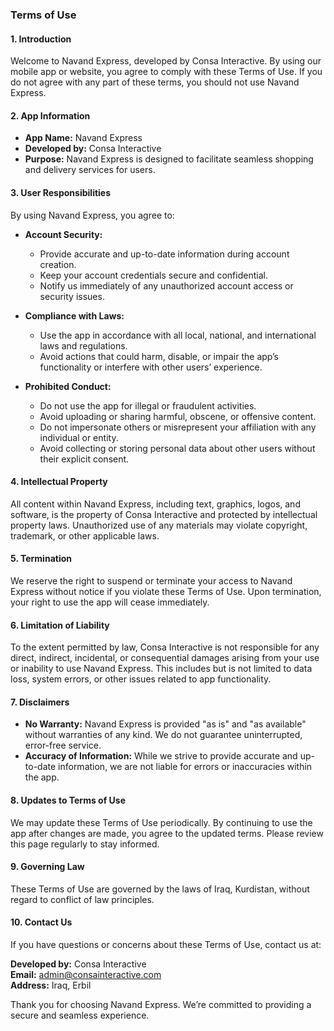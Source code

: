 ### Terms of Use

#### 1. Introduction

Welcome to Navand Express, developed by Consa Interactive. By using our mobile app or website, you agree to comply with these Terms of Use. If you do not agree with any part of these terms, you should not use Navand Express.

#### 2. App Information

- **App Name:** Navand Express
- **Developed by:** Consa Interactive
- **Purpose:** Navand Express is designed to facilitate seamless shopping and delivery services for users.

#### 3. User Responsibilities

By using Navand Express, you agree to:

- **Account Security:**

  - Provide accurate and up-to-date information during account creation.
  - Keep your account credentials secure and confidential.
  - Notify us immediately of any unauthorized account access or security issues.

- **Compliance with Laws:**

  - Use the app in accordance with all local, national, and international laws and regulations.
  - Avoid actions that could harm, disable, or impair the app’s functionality or interfere with other users’ experience.

- **Prohibited Conduct:**
  - Do not use the app for illegal or fraudulent activities.
  - Avoid uploading or sharing harmful, obscene, or offensive content.
  - Do not impersonate others or misrepresent your affiliation with any individual or entity.
  - Avoid collecting or storing personal data about other users without their explicit consent.

#### 4. Intellectual Property

All content within Navand Express, including text, graphics, logos, and software, is the property of Consa Interactive and protected by intellectual property laws. Unauthorized use of any materials may violate copyright, trademark, or other applicable laws.

#### 5. Termination

We reserve the right to suspend or terminate your access to Navand Express without notice if you violate these Terms of Use. Upon termination, your right to use the app will cease immediately.

#### 6. Limitation of Liability

To the extent permitted by law, Consa Interactive is not responsible for any direct, indirect, incidental, or consequential damages arising from your use or inability to use Navand Express. This includes but is not limited to data loss, system errors, or other issues related to app functionality.

#### 7. Disclaimers

- **No Warranty:** Navand Express is provided "as is" and "as available" without warranties of any kind. We do not guarantee uninterrupted, error-free service.
- **Accuracy of Information:** While we strive to provide accurate and up-to-date information, we are not liable for errors or inaccuracies within the app.

#### 8. Updates to Terms of Use

We may update these Terms of Use periodically. By continuing to use the app after changes are made, you agree to the updated terms. Please review this page regularly to stay informed.

#### 9. Governing Law

These Terms of Use are governed by the laws of Iraq, Kurdistan, without regard to conflict of law principles.

#### 10. Contact Us

If you have questions or concerns about these Terms of Use, contact us at:

**Developed by:** Consa Interactive  
**Email:** [admin@consainteractive.com](mailto:admin@consainteractive.com)  
**Address:** Iraq, Erbil

Thank you for choosing Navand Express. We’re committed to providing a secure and seamless experience.
